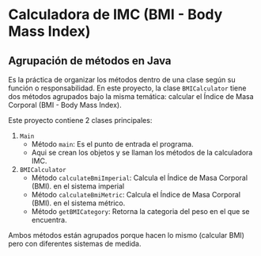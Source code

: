 # Calculadora de IMC (BMI - Body Mass Index)

## Agrupación de métodos en Java

Es la práctica de organizar los métodos dentro de una clase según su función o responsabilidad. En este proyecto, la clase `BMICalculator` tiene dos métodos agrupados bajo la misma temática: calcular el Índice de Masa Corporal (BMI - Body Mass Index).

Este proyecto contiene 2 clases principales:
1. `Main`
    - Método `main`: Es el punto de entrada el programa.
    - Aqui se crean los objetos y se llaman los métodos de la calculadora IMC.
2. `BMICalculator`
    - Método `calculateBmiImperial`: Calcula el Índice de Masa Corporal (BMI). en el sistema imperial
    - Método `calculateBmiMetric`: Calcula el Índice de Masa Corporal (BMI). en el sistema métrico.
    - Método `getBMICategory`: Retorna la categoria del peso en el que se encuentra.

Ambos métodos están agrupados porque hacen lo mismo (calcular BMI) pero con diferentes sistemas de medida.